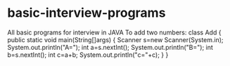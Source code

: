 # basic-interview-programs
All basic programs for interview in JAVA
To add two numbers:
class Add
{
public static void main(String[]args)
{
Scanner s=new Scanner(System.in);
System.out.println("A=");
int a=s.nextInt();
System.out.println("B=");
int b=s.nextInt();
int c=a+b;
System.out.println("c="+c);
}
}

